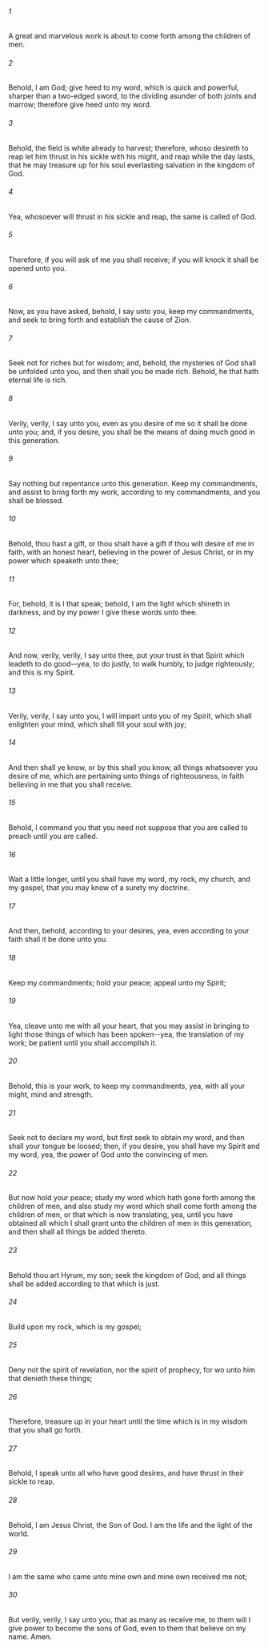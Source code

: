 ###### 1
A great and marvelous work is about to come forth among the children of men.

###### 2
Behold, I am God; give heed to my word, which is quick and powerful, sharper than a two-edged sword, to the dividing asunder of both joints and marrow; therefore give heed unto my word.

###### 3
Behold, the field is white already to harvest; therefore, whoso desireth to reap let him thrust in his sickle with his might, and reap while the day lasts, that he may treasure up for his soul everlasting salvation in the kingdom of God.

###### 4
Yea, whosoever will thrust in his sickle and reap, the same is called of God.

###### 5
Therefore, if you will ask of me you shall receive; if you will knock it shall be opened unto you.

###### 6
Now, as you have asked, behold, I say unto you, keep my commandments, and seek to bring forth and establish the cause of Zion.

###### 7
Seek not for riches but for wisdom; and, behold, the mysteries of God shall be unfolded unto you, and then shall you be made rich. Behold, he that hath eternal life is rich.

###### 8
Verily, verily, I say unto you, even as you desire of me so it shall be done unto you; and, if you desire, you shall be the means of doing much good in this generation.

###### 9
Say nothing but repentance unto this generation. Keep my commandments, and assist to bring forth my work, according to my commandments, and you shall be blessed.

###### 10
Behold, thou hast a gift, or thou shalt have a gift if thou wilt desire of me in faith, with an honest heart, believing in the power of Jesus Christ, or in my power which speaketh unto thee;

###### 11
For, behold, it is I that speak; behold, I am the light which shineth in darkness, and by my power I give these words unto thee.

###### 12
And now, verily, verily, I say unto thee, put your trust in that Spirit which leadeth to do good--yea, to do justly, to walk humbly, to judge righteously; and this is my Spirit.

###### 13
Verily, verily, I say unto you, I will impart unto you of my Spirit, which shall enlighten your mind, which shall fill your soul with joy;

###### 14
And then shall ye know, or by this shall you know, all things whatsoever you desire of me, which are pertaining unto things of righteousness, in faith believing in me that you shall receive.

###### 15
Behold, I command you that you need not suppose that you are called to preach until you are called.

###### 16
Wait a little longer, until you shall have my word, my rock, my church, and my gospel, that you may know of a surety my doctrine.

###### 17
And then, behold, according to your desires, yea, even according to your faith shall it be done unto you.

###### 18
Keep my commandments; hold your peace; appeal unto my Spirit;

###### 19
Yea, cleave unto me with all your heart, that you may assist in bringing to light those things of which has been spoken--yea, the translation of my work; be patient until you shall accomplish it.

###### 20
Behold, this is your work, to keep my commandments, yea, with all your might, mind and strength.

###### 21
Seek not to declare my word, but first seek to obtain my word, and then shall your tongue be loosed; then, if you desire, you shall have my Spirit and my word, yea, the power of God unto the convincing of men.

###### 22
But now hold your peace; study my word which hath gone forth among the children of men, and also study my word which shall come forth among the children of men, or that which is now translating, yea, until you have obtained all which I shall grant unto the children of men in this generation, and then shall all things be added thereto.

###### 23
Behold thou art Hyrum, my son; seek the kingdom of God, and all things shall be added according to that which is just.

###### 24
Build upon my rock, which is my gospel;

###### 25
Deny not the spirit of revelation, nor the spirit of prophecy, for wo unto him that denieth these things;

###### 26
Therefore, treasure up in your heart until the time which is in my wisdom that you shall go forth.

###### 27
Behold, I speak unto all who have good desires, and have thrust in their sickle to reap.

###### 28
Behold, I am Jesus Christ, the Son of God. I am the life and the light of the world.

###### 29
I am the same who came unto mine own and mine own received me not;

###### 30
But verily, verily, I say unto you, that as many as receive me, to them will I give power to become the sons of God, even to them that believe on my name. Amen.

